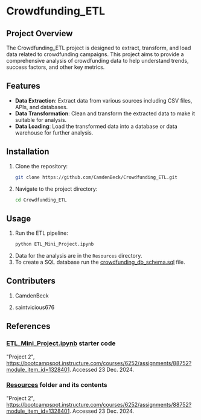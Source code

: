 # Crowdfunding_ETL
## Project Overview

The Crowdfunding_ETL project is designed to extract, transform, and load data related to crowdfunding campaigns. This project aims to provide a comprehensive analysis of crowdfunding data to help understand trends, success factors, and other key metrics.

## Features

- **Data Extraction**: Extract data from various sources including CSV files, APIs, and databases.
- **Data Transformation**: Clean and transform the extracted data to make it suitable for analysis.
- **Data Loading**: Load the transformed data into a database or data warehouse for further analysis.

## Installation

1. Clone the repository:
    ```sh
    git clone https://github.com/CamdenBeck/Crowdfunding_ETL.git
    ```
2. Navigate to the project directory:
    ```sh
    cd Crowdfunding_ETL
    ```

## Usage

1. Run the ETL pipeline:
    ```sh
    python ETL_Mini_Project.ipynb
    ```
2. Data for the analysis are in the `Resources` directory.
3. To create a SQL database run the [crowdfunding_db_schema.sql](crowdfunding_db_schema.sql) file.

## Contributers

1. CamdenBeck

2. saintvicious676

## References

### [ETL_Mini_Project.ipynb](ETL_Mini_Project.ipynb) starter code
"Project 2", https://bootcampspot.instructure.com/courses/6252/assignments/88752?module_item_id=1328401. Accessed 23 Dec. 2024.

### [Resources](Resources) folder and its contents
"Project 2", https://bootcampspot.instructure.com/courses/6252/assignments/88752?module_item_id=1328401. Accessed 23 Dec. 2024.